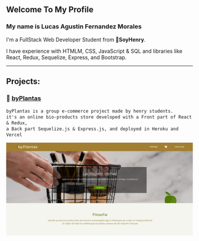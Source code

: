 ## Welcome To My Profile

### My name is Lucas Agustin Fernandez Morales

I'm a FullStack Web Developer Student from :rocket:**SoyHenry**.

I have experience with HTMLM, CSS, JavaScript & SQL and libraries like React, Redux, Sequelize, Express, and Bootstrap.

---

## Projects:

### :seedling: [byPlantas](https://byplantas-three.vercel.app/ "byplantas-three.vercel.app")
    byPlantas is a group e-commerce project made by henry students.
    it's an online bio-products store developed with a Front part of React & Redux, 
    a Back part Sequelize.js & Express.js, and deployed in Heroku and Vercel
![byPlantas](byPlantas.jpg "byPlantas")

